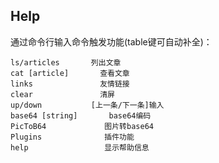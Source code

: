 ## Help
通过命令行输入命令触发功能(table键可自动补全)：  
```
ls/articles		  列出文章  
cat [article]		查看文章  
links				友情链接
clear				清屏
up/down			  [上一条/下一条]输入
base64 [string]       base64编码
PicToB64             图片转base64
Plugins              插件功能      
help				 显示帮助信息
```